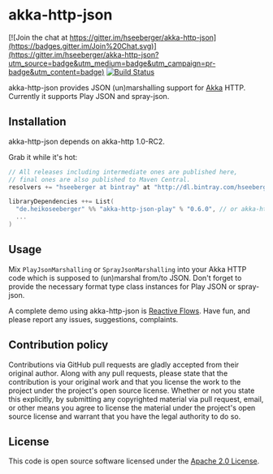 # akka-http-json #

[![Join the chat at https://gitter.im/hseeberger/akka-http-json](https://badges.gitter.im/Join%20Chat.svg)](https://gitter.im/hseeberger/akka-http-json?utm_source=badge&utm_medium=badge&utm_campaign=pr-badge&utm_content=badge)
[![Build Status](https://travis-ci.org/hseeberger/akka-http-json.svg?branch=master)](https://travis-ci.org/hseeberger/akka-http-json)

akka-http-json provides JSON (un)marshalling support for [Akka](akka.io) HTTP. Currently it supports Play JSON and spray-json.

## Installation

akka-http-json depends on akka-http 1.0-RC2.

Grab it while it's hot:

``` scala
// All releases including intermediate ones are published here,
// final ones are also published to Maven Central.
resolvers += "hseeberger at bintray" at "http://dl.bintray.com/hseeberger/maven"

libraryDependencies ++= List(
  "de.heikoseeberger" %% "akka-http-json-play" % "0.6.0", // or akka-http-json-spray
  ...
)
```

## Usage

Mix `PlayJsonMarshalling` or `SprayJsonMarshalling` into your Akka HTTP code which is supposed to (un)marshal from/to JSON. Don't forget to provide the necessary format type class instances for Play JSON or spray-json.

A complete demo using akka-http-json is [Reactive Flows](https://github.com/hseeberger/reactive-flows).
Have fun, and please report any issues, suggestions, complaints.

## Contribution policy ##

Contributions via GitHub pull requests are gladly accepted from their original author. Along with any pull requests, please state that the contribution is your original work and that you license the work to the project under the project's open source license. Whether or not you state this explicitly, by submitting any copyrighted material via pull request, email, or other means you agree to license the material under the project's open source license and warrant that you have the legal authority to do so.

## License ##

This code is open source software licensed under the [Apache 2.0 License]("http://www.apache.org/licenses/LICENSE-2.0.html").
